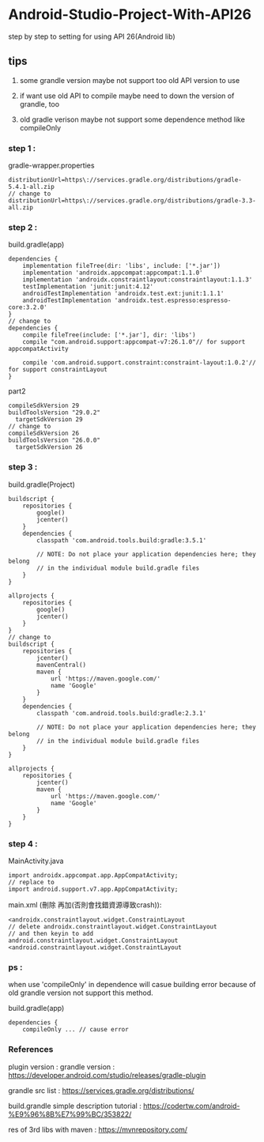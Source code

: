 # Android-Studio-Project-With-API26
step by step to setting for using API 26(Android lib)

## tips

1. some grandle version maybe not support too old API version to use

2. if want use old API to compile maybe need to down the version of grandle, too

3. old gradle verison maybe not support some dependence method like compileOnly

### step 1 :
gradle-wrapper.properties

    distributionUrl=https\://services.gradle.org/distributions/gradle-5.4.1-all.zip
    // change to 
    distributionUrl=https\://services.gradle.org/distributions/gradle-3.3-all.zip
    
### step 2 :
build.gradle(app)

    dependencies {
        implementation fileTree(dir: 'libs', include: ['*.jar'])
        implementation 'androidx.appcompat:appcompat:1.1.0'
        implementation 'androidx.constraintlayout:constraintlayout:1.1.3'
        testImplementation 'junit:junit:4.12'
        androidTestImplementation 'androidx.test.ext:junit:1.1.1'
        androidTestImplementation 'androidx.test.espresso:espresso-core:3.2.0'
    }
    // change to 
    dependencies {
        compile fileTree(include: ['*.jar'], dir: 'libs')
        compile "com.android.support:appcompat-v7:26.1.0"// for support appcompatActivity
        
        compile 'com.android.support.constraint:constraint-layout:1.0.2'// for support constraintLayout 
    }
    
part2

    compileSdkVersion 29
    buildToolsVersion "29.0.2"
      targetSdkVersion 29
    // change to
    compileSdkVersion 26
    buildToolsVersion "26.0.0"
      targetSdkVersion 26
    
    
### step 3 :
build.gradle(Project)

    buildscript {
        repositories {
            google()
            jcenter()
        }
        dependencies {
            classpath 'com.android.tools.build:gradle:3.5.1'

            // NOTE: Do not place your application dependencies here; they belong
            // in the individual module build.gradle files
        }
    }

    allprojects {
        repositories {
            google()
            jcenter()
        }
    }
    // change to 
    buildscript {
        repositories {
            jcenter()
            mavenCentral()
            maven {
                url 'https://maven.google.com/'
                name 'Google'
            }
        }
        dependencies {
            classpath 'com.android.tools.build:gradle:2.3.1'

            // NOTE: Do not place your application dependencies here; they belong
            // in the individual module build.gradle files
        }
    }

    allprojects {
        repositories {
            jcenter()
            maven {
                url 'https://maven.google.com/'
                name 'Google'
            }
        }
    }
    
### step 4 :
MainActivity.java

    import androidx.appcompat.app.AppCompatActivity;
    // replace to 
    import android.support.v7.app.AppCompatActivity;


main.xml (刪除 再加(否則會找錯資源導致crash)):
 
    <androidx.constraintlayout.widget.ConstraintLayout
    // delete androidx.constraintlayout.widget.ConstraintLayout
    // and then keyin to add android.constraintlayout.widget.ConstraintLayout
    <android.constraintlayout.widget.ConstraintLayout

### ps :
when use 'compileOnly' in dependence will casue building error because of old grandle version not support this method.

build.gradle(app)

    dependencies {
        compileOnly ... // cause error
        
        
### References

plugin version : grandle version : https://developer.android.com/studio/releases/gradle-plugin

grandle src list : https://services.gradle.org/distributions/

build.grandle simple description tutorial : https://codertw.com/android-%E9%96%8B%E7%99%BC/353822/

res of 3rd libs with maven : https://mvnrepository.com/
